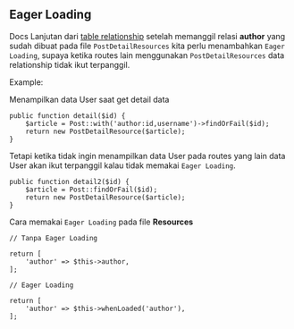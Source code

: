 ## Eager Loading

Docs Lanjutan dari [table relationship](table-relationship.md) setelah memanggil relasi **author** yang sudah dibuat pada file `PostDetailResources` kita perlu menambahkan `Eager Loading`, supaya ketika routes lain menggunakan `PostDetailResources` data relationship tidak ikut terpanggil.

Example:

Menampilkan data User saat get detail data

```
public function detail($id) {
    $article = Post::with('author:id,username')->findOrFail($id);
    return new PostDetailResource($article);
}
```

Tetapi ketika tidak ingin menampilkan data User pada routes yang lain data User akan ikut terpanggil kalau tidak memakai `Eager Loading`.

```
public function detail2($id) {
    $article = Post::findOrFail($id);
    return new PostDetailResource($article);
}
```

Cara memakai `Eager Loading` pada file **Resources**

```
// Tanpa Eager Loading

return [
    'author' => $this->author,
];

// Eager Loading

return [
    'author' => $this->whenLoaded('author'),
];

```
